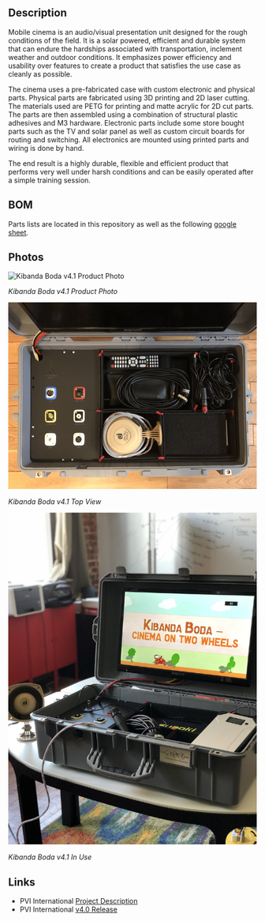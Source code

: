## Description

Mobile cinema is an audio/visual presentation unit designed for the rough conditions of the field. It is a solar powered, efficient and durable system that can endure the hardships associated with transportation, inclement weather and outdoor conditions. It emphasizes power efficiency and usability over features to create a product that satisfies the use case as cleanly as possible.

The cinema uses a pre-fabricated case with custom electronic and physical parts. Physical parts are fabricated using 3D printing and 2D laser cutting. The materials used are PETG for printing and matte acrylic for 2D cut parts. The parts are then assembled using a combination of structural plastic adhesives and M3 hardware. Electronic parts include some store bought parts such as the TV and solar panel as well as custom circuit boards for routing and switching. All electronics are mounted using printed parts and wiring is done by hand.

The end result is a highly durable, flexible and efficient product that performs very well under harsh conditions and can be easily operated after a simple training session.

## BOM

Parts lists are located in this repository as well as the following [google sheet](https://docs.google.com/spreadsheets/d/1YABbkeHETHl9nhduOOJQ0aeivhLUgdqu8qCclFDEOm0/edit?usp=sharing).

## Photos

![Kibanda Boda v4.1 Product Photo](/assets/case.png)

_Kibanda Boda v4.1 Product Photo_

![Kibanda Boda v4.1 Top View](/assets/case_top.jpg)

_Kibanda Boda v4.1 Top View_

![Kibanda Boda v4.1 In Use](/assets/case_side.jpg)

_Kibanda Boda v4.1 In Use_

## Links

- PVI International [Project Description](https://www.pvinternational.org/projects/kibanda-boda/)
- PVI International [v4.0 Release](https://www.pvinternational.org/news/pvi-launches-village-video-4-0/)
